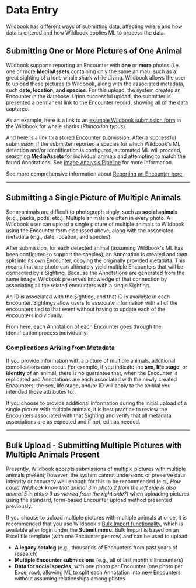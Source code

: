 # Data Entry

Wildbook has different ways of submitting data, affecting where and how data is entered and how Wildbook applies ML to process the data.

## Submitting One or More Pictures of One Animal

Wildbook supports reporting an Encounter with **one** or **more** photos (i.e. one or more **MediaAssets** containing only the same animal), such as a great sighting of a lone whale shark while diving. Wildbook allows the user to upload these pictures to Wildbook, along with the associated metadata, such **date, location, and species**. For this upload, the system creates an Encounter in the database. Upon successful upload, the submitter is presented a permanent link to the Encounter record, showing all of the data captured.

As an example, here is a link to an [example Wildbook submission form](https://www.whaleshark.org/submit.jsp) in the Wildbook for whale sharks (*Rhincodon typus*).

And here is a link to a [stored Encounter submission.](https://www.whaleshark.org/encounters/encounter.jsp?number=3b54a8cb-f899-4bb5-aa7c-13c2b6aa9fb1)
After a successful submission, if the submitter reported a species for which Wildbook's ML detection and/or identification is configured, automated ML will proceed, searching **MediaAssets** for individual animals and attempting to match the found Annotations. See [Image Analysis Pipeline](https://docs.wildme.org/product-docs/en/wildbook/introduction/image-analysis-pipeline/) for more information.

See more comprehensive information about [Reporting an Encounter here.](https://docs.wildme.org/product-docs/en/wildbook/data/report-an-encounter/)

***

## Submitting a Single Picture of Multiple Animals

Some animals are difficult to photograph singly, such as **social animals** (e.g., packs, pods, etc.). Multiple animals are often in every photo. A Wildbook user can upload a single picture of multiple animals to Wildbook using the Encounter form discussed above, along with the associated metadata (e.g., date, location, and species).

After submission, for each detected animal (assuming Wildbook's ML has been configured to support the species), an Annotation is created and then split into its own Encounter, copying the originally provided metadata. This means that one photo can ultimately yield multiple Encounters that will be connected by a Sighting. Because the Annotations are generated from the same image, Wildbook preserves knowledge of that connection by associating all the related encounters with a single Sighting.

An ID is associated with the Sighting, and that ID is available in each Encounter. Sightings allow users to associate information with all of the encounters tied to that event without having to update each of the encounters individually.

From here, each Annotation of each Encounter goes through the identification process individually.

### Complications Arising from Metadata

If you provide information with a picture of multiple animals, additional complications can occur. For example, if you indicate the **sex**, **life stage**, or **identity** of an animal, there is no guarantee that, when the Encounter is replicated and Annotations are each associated with the newly created Encounters, the sex, life stage, and/or ID will apply to the animal you intended those attributes for.

If you choose to provide additional information during the initial upload of a single picture with multiple animals, it is best practice to review the Encounters associated with that Sighting and verify that all metadata associations are as expected and if not, edit as needed.

***

## Bulk Upload - Submitting Multiple Pictures with Multiple Animals Present

Presently, Wildbook accepts submissions of multiple pictures with multiple animals present; however, the system cannot understand or preserve data integrity or accuracy well enough for this to be recommended (e.g., *How could Wildbook know that animal 3 in photo 2 from the left side is also animal 5 in photo 9 as viewed from the right side?*) when uploading pictures using the standard, form-based Encounter upload method presented previously.

If you choose to upload multiple pictures with multiple animals at once, it is recommended that you use Wildbook's [Bulk Import functionality](https://docs.wildme.org/product-docs/en/wildbook/data/bulk-import-beta/), which is available after login under the **Submit menu**. Bulk Import is based on an Excel file template (with one Encounter per row) and can be used to upload:

* **A legacy catalog** (e.g., thousands of Encounters from past years of research)
* **Multiple Encounter submissions** (e.g., all of last month's Encounters)
* **Data for social species**, with one photo per Encounter (one photo per Excel row), allowing ML to split each Annotation into new Encounters without assuming relationships among photos